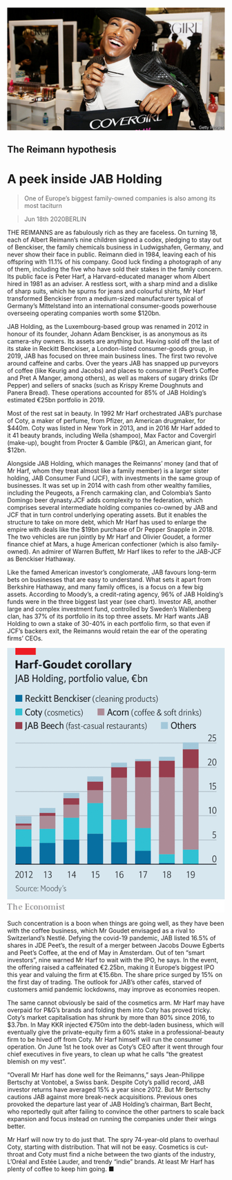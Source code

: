 ![](./images/20200620_WBP502.jpg)

## The Reimann hypothesis

# A peek inside JAB Holding

> One of Europe’s biggest family-owned companies is also among its most taciturn

> Jun 18th 2020BERLIN

THE REIMANNS are as fabulously rich as they are faceless. On turning 18, each of Albert Reimann’s nine children signed a codex, pledging to stay out of Benckiser, the family chemicals business in Ludwigshafen, Germany, and never show their face in public. Reimann died in 1984, leaving each of his offspring with 11.1% of his company. Good luck finding a photograph of any of them, including the five who have sold their stakes in the family concern. Its public face is Peter Harf, a Harvard-educated manager whom Albert hired in 1981 as an adviser. A restless sort, with a sharp mind and a dislike of sharp suits, which he spurns for jeans and colourful shirts, Mr Harf transformed Benckiser from a medium-sized manufacturer typical of Germany’s Mittelstand into an international consumer-goods powerhouse overseeing operating companies worth some $120bn.

JAB Holding, as the Luxembourg-based group was renamed in 2012 in honour of its founder, Johann Adam Benckiser, is as anonymous as its camera-shy owners. Its assets are anything but. Having sold off the last of its stake in Reckitt Benckiser, a London-listed consumer-goods group, in 2019, JAB has focused on three main business lines. The first two revolve around caffeine and carbs. Over the years JAB has snapped up purveyors of coffee (like Keurig and Jacobs) and places to consume it (Peet’s Coffee and Pret A Manger, among others), as well as makers of sugary drinks (Dr Pepper) and sellers of snacks (such as Krispy Kreme Doughnuts and Panera Bread). These operations accounted for 85% of JAB Holding’s estimated €25bn portfolio in 2019.

Most of the rest sat in beauty. In 1992 Mr Harf orchestrated JAB’s purchase of Coty, a maker of perfume, from Pfizer, an American drugmaker, for $440m. Coty was listed in New York in 2013, and in 2016 Mr Harf added to it 41 beauty brands, including Wella (shampoo), Max Factor and Covergirl (make-up), bought from Procter & Gamble (P&G), an American giant, for $12bn.

Alongside JAB Holding, which manages the Reimanns’ money (and that of Mr Harf, whom they treat almost like a family member) is a larger sister holding, JAB Consumer Fund (JCF), with investments in the same group of businesses. It was set up in 2014 with cash from other wealthy families, including the Peugeots, a French carmaking clan, and Colombia’s Santo Domingo beer dynasty.JCF adds complexity to the federation, which comprises several intermediate holding companies co-owned by JAB and JCF that in turn control underlying operating assets. But it enables the structure to take on more debt, which Mr Harf has used to enlarge the empire with deals like the $19bn purchase of Dr Pepper Snapple in 2018. The two vehicles are run jointly by Mr Harf and Olivier Goudet, a former finance chief at Mars, a huge American confectioner (which is also family-owned). An admirer of Warren Buffett, Mr Harf likes to refer to the JAB-JCF as Benckiser Hathaway.

Like the famed American investor’s conglomerate, JAB favours long-term bets on businesses that are easy to understand. What sets it apart from Berkshire Hathaway, and many family offices, is a focus on a few big assets. According to Moody’s, a credit-rating agency, 96% of JAB Holding’s funds were in the three biggest last year (see chart). Investor AB, another large and complex investment fund, controlled by Sweden’s Wallenberg clan, has 37% of its portfolio in its top three assets. Mr Harf wants JAB Holding to own a stake of 30-40% in each portfolio firm, so that even if JCF’s backers exit, the Reimanns would retain the ear of the operating firms’ CEOs.

![](./images/20200620_WBC086.png)

Such concentration is a boon when things are going well, as they have been with the coffee business, which Mr Goudet envisaged as a rival to Switzerland’s Nestlé. Defying the covid-19 pandemic, JAB listed 16.5% of shares in JDE Peet’s, the result of a merger between Jacobs Douwe Egberts and Peet’s Coffee, at the end of May in Amsterdam. Out of ten “smart investors”, nine warned Mr Harf to wait with the IPO, he says. In the event, the offering raised a caffeinated €2.25bn, making it Europe’s biggest IPO this year and valuing the firm at €15.6bn. The share price surged by 15% on the first day of trading. The outlook for JAB’s other cafés, starved of customers amid pandemic lockdowns, may improve as economies reopen.

The same cannot obviously be said of the cosmetics arm. Mr Harf may have overpaid for P&G’s brands and folding them into Coty has proved tricky. Coty’s market capitalisation has shrunk by more than 80% since 2016, to $3.7bn. In May KKR injected €750m into the debt-laden business, which will eventually give the private-equity firm a 60% stake in a professional-beauty firm to be hived off from Coty. Mr Harf himself will run the consumer operation. On June 1st he took over as Coty’s CEO after it went through four chief executives in five years, to clean up what he calls “the greatest blemish on my vest”.

“Overall Mr Harf has done well for the Reimanns,” says Jean-Philippe Bertschy at Vontobel, a Swiss bank. Despite Coty’s pallid record, JAB investor returns have averaged 15% a year since 2012. But Mr Bertschy cautions JAB against more break-neck acquisitions. Previous ones provoked the departure last year of JAB Holding’s chairman, Bart Becht, who reportedly quit after failing to convince the other partners to scale back expansion and focus instead on running the companies under their wings better. 

Mr Harf will now try to do just that. The spry 74-year-old plans to overhaul Coty, starting with distribution. That will not be easy. Cosmetics is cut-throat and Coty must find a niche between the two giants of the industry, L’Oréal and Estée Lauder, and trendy “indie” brands. At least Mr Harf has plenty of coffee to keep him going. ■